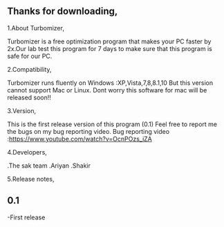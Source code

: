 Thanks for downloading,
------------------------
1.About Turbomizer,

Turbomizer is a free optimization program that makes your PC faster
by 2x.Our lab test this program for 7 days to make sure that this 
program is safe for our PC.

2.Compatibility,

Turbomizer runs fluently on Windows :XP,Vista,7,8,8.1,10
But this version cannot support Mac or Linux.
Dont worry this software for mac will be released soon!!

3.Version,

This is the first release version of this program (0.1)
Feel free to report me the bugs on my bug reporting video.
Bug reporting video :https://www.youtube.com/watch?v=OcnPOzs_iZA


4.Developers,

.The sak team
.Ariyan
.Shakir


5.Release notes,

0.1
----
-First release

